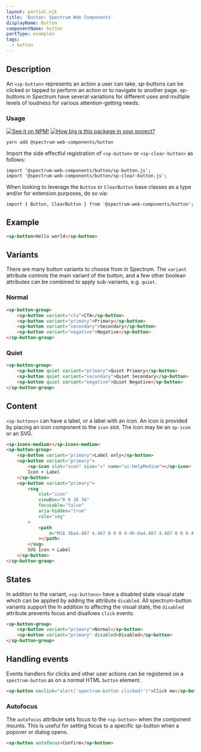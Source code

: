```yaml
---
layout: partial.njk
title: 'Button: Spectrum Web Components'
displayName: Button
componentName: button
partType: examples
tags:
  - button
---
```

## Description

An `<sp-button>` represents an action a user can take. sp-buttons can be clicked
or tapped to perform an action or to navigate to another page. sp-buttons in
Spectrum have several variations for different uses and multiple levels of
loudness for various attention-getting needs.

### Usage

[![See it on NPM!](https://img.shields.io/npm/v/@spectrum-web-components/button?style=for-the-badge)](https://www.npmjs.com/package/@spectrum-web-components/button)
[![How big is this package in your project?](https://img.shields.io/bundlephobia/minzip/@spectrum-web-components/button?style=for-the-badge)](https://bundlephobia.com/result?p=@spectrum-web-components/button)

```
yarn add @spectrum-web-components/button
```

Import the side effectful registration of `<sp-button>` or `<sp-clear-button>` as follows:

```
import '@spectrum-web-components/button/sp-button.js';
import '@spectrum-web-components/button/sp-clear-button.js';
```

When looking to leverage the `Button` or `ClearButton` base classes as a type and/or for extension purposes, do so via:

```
import { Button, ClearButton } from '@spectrum-web-components/button';
```

## Example

```html demo
<sp-button>Hello world</sp-button>
```

## Variants

There are many button variants to choose from in Spectrum. The `variant`
attribute controls the main variant of the button, and a few other boolean
attributes can be combined to apply sub-variants, e.g. `quiet`.

### Normal

```html
<sp-button-group>
    <sp-button variant="cta">CTA</sp-button>
    <sp-button variant="primary">Primary</sp-button>
    <sp-button variant="secondary">Secondary</sp-button>
    <sp-button variant="negative">Negative</sp-button>
</sp-button-group>
```

### Quiet

```html
<sp-button-group>
    <sp-button quiet variant="primary">Quiet Primary</sp-button>
    <sp-button quiet variant="secondary">Quiet Secondary</sp-button>
    <sp-button quiet variant="negative">Quiet Negative</sp-button>
</sp-button-group>
```

## Content

`<sp-buttons>` can have a label, or a label with an icon. An icon is provided by
placing an icon component to the `icon` slot. The icon may be an `sp-icon` or an
SVG.

```html
<sp-icons-medium></sp-icons-medium>
<sp-button-group>
    <sp-button variant="primary">Label only</sp-button>
    <sp-button variant="primary">
        <sp-icon slot="icon" size="s" name="ui:HelpMedium"></sp-icon>
        Icon + Label
    </sp-button>
    <sp-button variant="primary">
        <svg
            slot="icon"
            viewBox="0 0 36 36"
            focusable="false"
            aria-hidden="true"
            role="img"
        >
            <path
                d="M16 36a4.407 4.407 0 0 0 4-4h-8a4.407 4.407 0 0 0 4 4zm9.143-24.615c0-3.437-3.206-4.891-7.143-5.268V3a1.079 1.079 0 0 0-1.143-1h-1.714A1.079 1.079 0 0 0 14 3v3.117c-3.937.377-7.143 1.831-7.143 5.268C6.857 26.8 2 26.111 2 28.154V30h28v-1.846C30 26 25.143 26.8 25.143 11.385z"
            ></path>
        </svg>
        SVG Icon + Label
    </sp-button>
</sp-button-group>
```

## States

In addition to the variant, `<sp-buttons>` have a disabled state visual state
which can be applied by adding the attribute `disabled`. All spectrum-button
variants support the In addition to affectng the visual state, the `disabled`
attribute prevents focus and disallows `click` events.

```html
<sp-button-group>
    <sp-button variant="primary">Normal</sp-button>
    <sp-button variant="primary" disabled>Disabled</sp-button>
</sp-button-group>
```

## Handling events

Events handlers for clicks and other user actions can be registered on a
`spectrum-button` as on a normal HTML `button` element.

```html
<sp-button onclick="alert('spectrum-button clicked!')">Click me</sp-button>
```

### Autofocus

The `autofocus` attribute sets focus to the `<sp-button>` when the component
mounts. This is useful for setting focus to a specific sp-button when a
popover or dialog opens.

```html
<sp-button autofocus>Confirm</sp-button>
```
